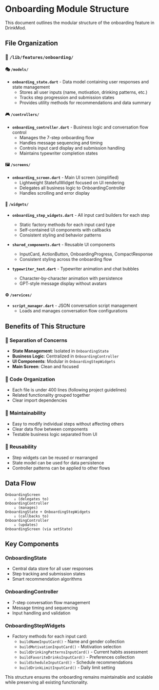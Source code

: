 # Onboarding Module Structure

This document outlines the modular structure of the onboarding feature in DrinkMod.

## File Organization

### 📁 `/lib/features/onboarding/`

#### 🎭 `/models/`
- **`onboarding_state.dart`** - Data model containing user responses and state management
  - Stores all user inputs (name, motivation, drinking patterns, etc.)
  - Tracks step progression and submission states
  - Provides utility methods for recommendations and data summary

#### 🎮 `/controllers/`
- **`onboarding_controller.dart`** - Business logic and conversation flow control
  - Manages the 7-step onboarding flow
  - Handles message sequencing and timing
  - Controls input card display and submission handling
  - Maintains typewriter completion states

#### 🖼️ `/screens/`
- **`onboarding_screen.dart`** - Main UI screen (simplified)
  - Lightweight StatefulWidget focused on UI rendering
  - Delegates all business logic to OnboardingController
  - Handles scrolling and error display

#### 🧩 `/widgets/`
- **`onboarding_step_widgets.dart`** - All input card builders for each step
  - Static factory methods for each input card type
  - Self-contained UI components with callbacks
  - Consistent styling and behavior patterns

- **`shared_components.dart`** - Reusable UI components
  - InputCard, ActionButton, OnboardingProgress, CompactResponse
  - Consistent styling across the onboarding flow

- **`typewriter_text.dart`** - Typewriter animation and chat bubbles
  - Character-by-character animation with persistence
  - GPT-style message display without avatars

#### ⚙️ `/services/`
- **`script_manager.dart`** - JSON conversation script management
  - Loads and manages conversation flow configurations

## Benefits of This Structure

### 🎯 **Separation of Concerns**
- **State Management**: Isolated in `OnboardingState`
- **Business Logic**: Centralized in `OnboardingController`
- **UI Components**: Modular in `OnboardingStepWidgets`
- **Main Screen**: Clean and focused

### 📏 **Code Organization**
- Each file is under 400 lines (following project guidelines)
- Related functionality grouped together
- Clear import dependencies

### 🔧 **Maintainability**
- Easy to modify individual steps without affecting others
- Clear data flow between components
- Testable business logic separated from UI

### 🔄 **Reusability**
- Step widgets can be reused or rearranged
- State model can be used for data persistence
- Controller patterns can be applied to other flows

## Data Flow

```
OnboardingScreen 
    ↓ (delegates to)
OnboardingController 
    ↓ (manages)
OnboardingState + OnboardingStepWidgets
    ↓ (callbacks to)
OnboardingController
    ↓ (updates)
OnboardingScreen (via setState)
```

## Key Components

### OnboardingState
- Central data store for all user responses
- Step tracking and submission states
- Smart recommendation algorithms

### OnboardingController
- 7-step conversation flow management
- Message timing and sequencing
- Input handling and validation

### OnboardingStepWidgets
- Factory methods for each input card:
  - `buildNameInputCard()` - Name and gender collection
  - `buildMotivationInputCard()` - Motivation selection
  - `buildDrinkingPatternsInputCard()` - Current habits assessment
  - `buildFavoriteDrinksInputCard()` - Preferences collection
  - `buildScheduleInputCard()` - Schedule recommendations
  - `buildDrinkLimitInputCard()` - Daily limit setting

This structure ensures the onboarding remains maintainable and scalable while preserving all existing functionality.
